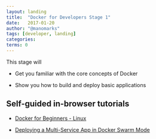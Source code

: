 ```yaml
---
layout: landing
title:  "Docker for Developers Stage 1"
date:   2017-01-20
author: "@manomarks"
tags: [developer, landing]
categories: 
terms: 0
---
```


This stage will 
  
  * Get you familiar with the core concepts of Docker

  * Show you how to build and deploy basic applications

## Self-guided in-browser tutorials

  * [Docker for Beginners - Linux](/beginner-linux)

  * [Deploying a Multi-Service App in Docker Swarm Mode](/swarm-stack-intro)

  


<!-- ## Videos
 TODO: Add Docker 101 video -->
  


<!-- ## Videos
 TODO: Add Docker 101 video -->

